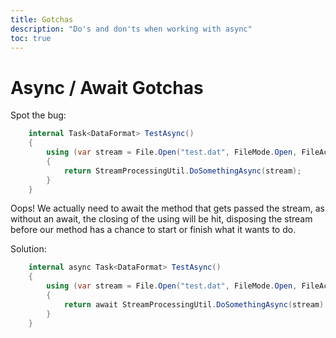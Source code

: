 ```yaml
---
title: Gotchas
description: "Do's and don'ts when working with async"
toc: true
---
```


# Async / Await Gotchas

Spot the bug:

```csharp
    internal Task<DataFormat> TestAsync()
    {
        using (var stream = File.Open("test.dat", FileMode.Open, FileAccess.Read, FileShare.Read))
        {
            return StreamProcessingUtil.DoSomethingAsync(stream);
        }
    }
```

Oops! We actually need to await the method that gets passed the stream, as without an await, the closing of the using will be hit, disposing the stream before our method has a chance to start or finish what it wants to do.

Solution:

```csharp
    internal async Task<DataFormat> TestAsync()
    {
        using (var stream = File.Open("test.dat", FileMode.Open, FileAccess.Read, FileShare.Read))
        {
            return await StreamProcessingUtil.DoSomethingAsync(stream);
        }
    }
```